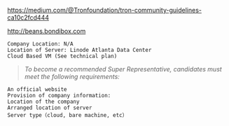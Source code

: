 https://medium.com/@Tronfoundation/tron-community-guidelines-ca10c2fcd444



http://beans.bondibox.com

    Company Location: N/A
    Location of Server: Linode Atlanta Data Center
    Cloud Based VM (See technical plan)





> *To become a recommended Super Representative, candidates must meet the following requirements:*

    An official website
    Provision of company information:
    Location of the company
    Arranged location of server
    Server type（cloud, bare machine, etc）
